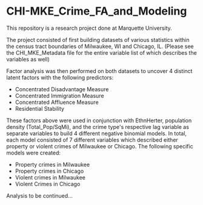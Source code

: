 # CHI-MKE_Crime_FA_and_Modeling

This repository is a research project done at Marquette University. 

The project consisted of first building datasets of various statistics within the census tract boundaries of Milwaukee, WI and Chicago, IL. (Please see the CHI_MKE_Metadata file for the entire variable list of which describes the variables as well)

Factor analysis was then performed on both datasets to uncover 4 distinct latent factors with the following predictors:
- Concentrated Disadvantage Measure
- Concentrated Immigration Measure
- Concentrated Affluence Measure
- Residential Stability

These factors above were used in conjunction with EthnHerter, population density (Total_Pop/SqMi), and the crime type's respective lag variable as separate variables to build 4 different negative binomial models. In total, each model consisted of 7 different variables which described either property or violent crimes of Milwaukee or Chicago. The following specific models were created:
- Property crimes in Milwaukee
- Property crimes in Chicago
- Violent crimes in Milwaukee
- Violent Crimes in Chicago

Analysis to be continued...
